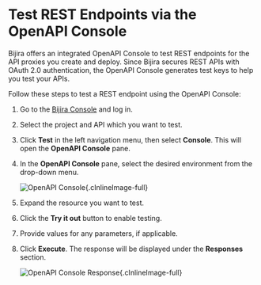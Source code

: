 # Test REST Endpoints via the OpenAPI Console

Bijira offers an integrated OpenAPI Console to test REST endpoints for the API proxies you create and deploy. Since Bijira secures REST APIs with OAuth 2.0 authentication, the OpenAPI Console generates test keys to help you test your APIs.

Follow these steps to test a REST endpoint using the OpenAPI Console:

1. Go to the [Bijira Console](https://console.bijira.dev/) and log in.
2. Select the project and API which you want to test.
3. Click **Test** in the left navigation menu, then select **Console**. This will open the **OpenAPI Console** pane.
4. In the **OpenAPI Console** pane, select the desired environment from the drop-down menu.

    ![OpenAPI Console](../assets/img/test-api-proxy/openapi-console.png){.cInlineImage-full}

5. Expand the resource you want to test.
6. Click the **Try it out** button to enable testing.
7. Provide values for any parameters, if applicable.
8. Click **Execute**. The response will be displayed under the **Responses** section.

    ![OpenAPI Console Response](../assets/img/test-api-proxy/openapi-console-response.png){.cInlineImage-full}
